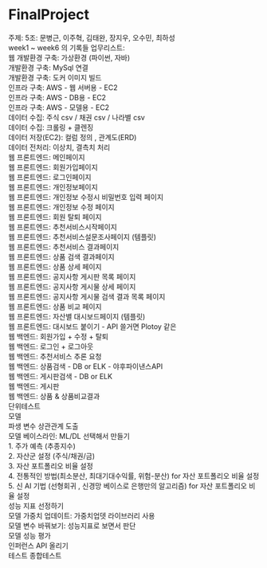 # FinalProject  
주제: 
5조: 문병근, 이주혁, 김태완, 장지우, 오수민, 최하성  
week1  ~  week6 의 기록들
업무리스트:  
웹	개발환경 구축: 가상환경 (파이썬, 자바)						
	개발환경 구축: MySql 연결 						
	개발환경 구축: 도커 이미지 빌드						
	인프라 구축: AWS - 웹 서버용 - EC2						
	인프라 구축: AWS - DB용 - EC2						
	인프라 구축:  AWS - 모델용 - EC2						
	데이터 수집: 주식 csv / 채권 csv / 나라별 csv 						
	데이터 수집: 크롤링 + 클렌징						
	데이터 저장(EC2): 컬럼 정의 , 관계도(ERD)						
	데이터 전처리: 이상치, 결측치 처리						
	웹 프론트엔드: 메인페이지						
	웹 프론트엔드: 회원가입페이지						
	웹 프론트엔드: 로그인페이지						
	웹 프론트엔드: 개인정보페이지						
	웹 프론트엔드: 개인정보 수정시 비밀번호 입력 페이지						
	웹 프론트엔드: 개인정보 수정 페이지						
	웹 프론트엔드: 회원 탈퇴 페이지						
	웹 프론트엔드: 추천서비스시작페이지						
	웹 프론트엔드: 추천서비스설문조사페이지 (템플릿)						
	웹 프론트엔드: 추천서비스 결과페이지						
	웹 프론트엔드: 상품 검색 결과페이지						
	웹 프론트엔드: 상품 상세 페이지						
	웹 프론트엔드: 공지사항 게시판 목록 페이지						
	웹 프론트엔드: 공지사항 게시물 상세 페이지						
	웹 프론트엔드: 공지사항 게시물 검색 결과 목록 페이지 						
	웹 프론트엔드: 상품 비교 페이지						
	웹 프론트엔드: 자산별 대시보드페이지 (템플릿)						
	웹 프론트엔드: 대시보드 붙이기 - API 쓸거면 Plotoy 같은 						
	웹 백엔드: 회원가입 + 수정 + 탈퇴						
	웹 백엔드: 로그인 + 로그아웃						
	웹 백엔드: 추천서비스 추론 요청						
	웹 백엔드: 상품검색 - DB or ELK -  야후파이낸스API 						
	웹 백엔드: 게시판검색 - DB or ELK						
	웹 백엔드: 게시판						
	웹 백엔드: 상품 & 상품비교결과						
	단위테스트						
모델							
	파생 변수 상관관계 도출						
	모델 베이스라인: ML/DL 선택해서 만들기						
	1. 주가 예측 (추종지수)						
	2. 자산군 설정 (주식/채권/금)						
	3. 자산 포트폴리오 비율 설정						
	4. 전통적인 방법(최소분산, 최대기대수익률, 위험-분산) for 자산 포트폴리오 비율 설정						
	5. 신 AI 기법 (선형회귀 , 신경망 베이스로 은행만의 알고리즘) for 자산 포트폴리오 비율 설정						
	성능 지표 선정하기						
	모델 가중치 업데이트: 가중치업뎃 라이브러리 사용						
	모델 변수 바꿔보기: 성능지표로 보면서 판단						
	모델 성능 평가						
	인퍼런스 API 올리기						
테스트	종합테스트						
